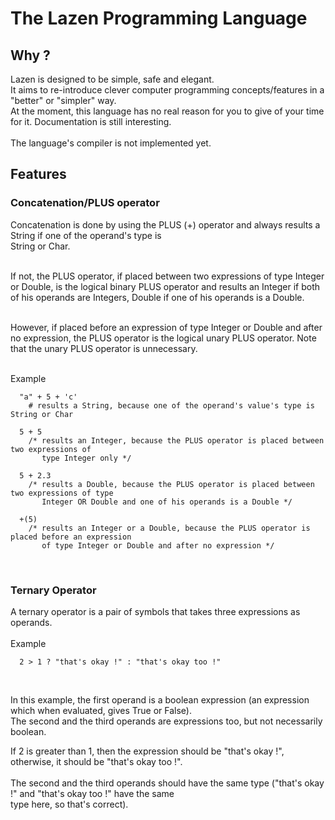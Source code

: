 # The Lazen Programming Language

<h2>Why ?</h2>
Lazen is designed to be simple, safe and elegant.<br>
It aims to re-introduce clever computer programming concepts/features in a "better" or "simpler" way.<br>
At the moment, this language has no real reason for you to give of your time for it. Documentation is still interesting.
<br><br>
The language's compiler is not implemented yet.<br>

<h2>Features</h2>
<h3>Concatenation/PLUS operator</h3>
Concatenation is done by using the PLUS (+) operator and always results a String if one of the operand's type is<br>String or Char.<br><br>

If not, the PLUS operator, if placed between two expressions of type Integer or Double, is the logical binary PLUS operator and results an Integer if both of his operands are Integers, Double if one of his operands is a Double.<br><br>

However, if placed before an expression of type Integer or Double and after no expression, the PLUS operator is the logical unary PLUS operator. Note that the unary PLUS operator is unnecessary.
<br><br>

Example

```
  "a" + 5 + 'c'
    # results a String, because one of the operand's value's type is String or Char
  
  5 + 5
    /* results an Integer, because the PLUS operator is placed between two expressions of
       type Integer only */
       
  5 + 2.3
    /* results a Double, because the PLUS operator is placed between two expressions of type
       Integer OR Double and one of his operands is a Double */
       
  +(5)
    /* results an Integer or a Double, because the PLUS operator is placed before an expression
       of type Integer or Double and after no expression */
```
<br>

<h3>Ternary Operator</h3>
A ternary operator is a pair of symbols that takes three expressions as operands.
<br><br>
Example

```
  2 > 1 ? "that's okay !" : "that's okay too !"
```
<br>

In this example, the first operand is a boolean expression (an expression which when evaluated, gives True or False).<br>
The second and the third operands are expressions too, but not necessarily boolean.

If 2 is greater than 1, then the expression should be "that's okay !", otherwise, it should be "that's okay too !".<br><br>
The second and the third operands should have the same type ("that's okay !" and "that's okay too !" have the same<br>
type here, so that's correct).

<h3></h3>
